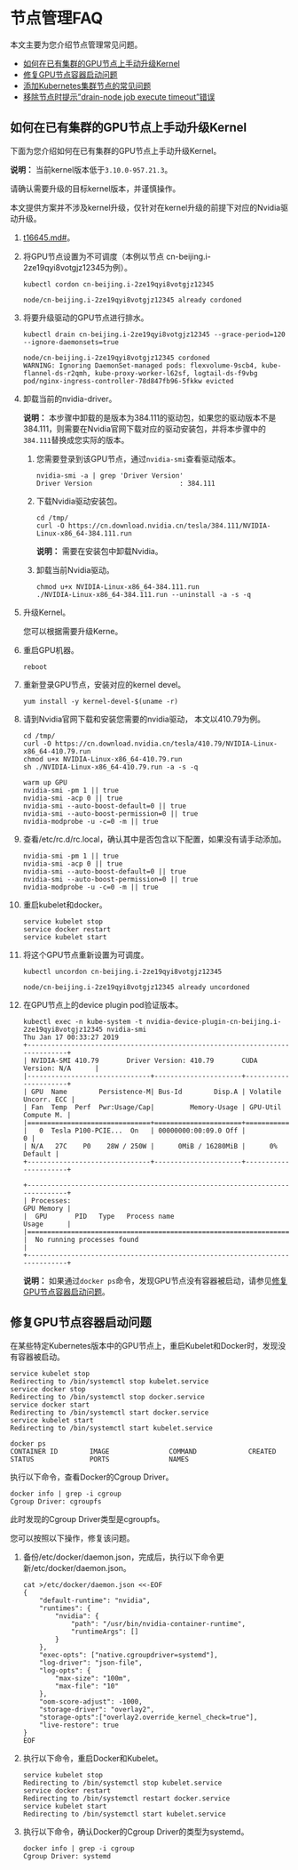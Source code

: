 # 节点管理FAQ

本文主要为您介绍节点管理常见问题。

-   [如何在已有集群的GPU节点上手动升级Kernel](#section_i7t_2z5_h3n)
-   [修复GPU节点容器启动问题](#section_wj1_6cu_gtc)
-   [添加Kubernetes集群节点的常见问题](~~170722~~)
-   [移除节点时提示”drain-node job execute timeout”错误](~~190626~~)

## 如何在已有集群的GPU节点上手动升级Kernel

下面为您介绍如何在已有集群的GPU节点上手动升级Kernel。

**说明：** 当前kernel版本低于`3.10.0-957.21.3`。

请确认需要升级的目标kernel版本，并谨慎操作。

本文提供方案并不涉及kernel升级，仅针对在kernel升级的前提下对应的Nvidia驱动升级。

1.  [t16645.md\#](/cn.zh-CN/Kubernetes集群用户指南/集群/连接集群/通过kubectl连接Kubernetes集群.md)。

2.  将GPU节点设置为不可调度（本例以节点 cn-beijing.i-2ze19qyi8votgjz12345为例）。

    ```
    kubectl cordon cn-beijing.i-2ze19qyi8votgjz12345
    
    node/cn-beijing.i-2ze19qyi8votgjz12345 already cordoned
    ```

3.  将要升级驱动的GPU节点进行排水。

    ```
    kubectl drain cn-beijing.i-2ze19qyi8votgjz12345 --grace-period=120 --ignore-daemonsets=true
    
    node/cn-beijing.i-2ze19qyi8votgjz12345 cordoned
    WARNING: Ignoring DaemonSet-managed pods: flexvolume-9scb4, kube-flannel-ds-r2qmh, kube-proxy-worker-l62sf, logtail-ds-f9vbg
    pod/nginx-ingress-controller-78d847fb96-5fkkw evicted
    ```

4.  卸载当前的nvidia-driver。

    **说明：** 本步骤中卸载的是版本为384.111的驱动包，如果您的驱动版本不是384.111，则需要在Nvidia官网下载对应的驱动安装包，并将本步骤中的`384.111`替换成您实际的版本。

    1.  您需要登录到该GPU节点，通过`nvidia-smi`查看驱动版本。

        ```
        nvidia-smi -a | grep 'Driver Version'
        Driver Version                      : 384.111
        ```

    2.  下载Nvidia驱动安装包。

        ```
        cd /tmp/
        curl -O https://cn.download.nvidia.cn/tesla/384.111/NVIDIA-Linux-x86_64-384.111.run
        ```

        **说明：** 需要在安装包中卸载Nvidia。

    3.  卸载当前Nvidia驱动。

        ```
        chmod u+x NVIDIA-Linux-x86_64-384.111.run
        ./NVIDIA-Linux-x86_64-384.111.run --uninstall -a -s -q
        ```

5.  升级Kernel。

    您可以根据需要升级Kerne。

6.  重启GPU机器。

    ```
    reboot
    ```

7.  重新登录GPU节点，安装对应的kernel devel。

    ```
    yum install -y kernel-devel-$(uname -r)
    ```

8.  请到Nvidia官网下载和安装您需要的nvidia驱动， 本文以410.79为例。

    ```
    cd /tmp/
    curl -O https://cn.download.nvidia.cn/tesla/410.79/NVIDIA-Linux-x86_64-410.79.run
    chmod u+x NVIDIA-Linux-x86_64-410.79.run
    sh ./NVIDIA-Linux-x86_64-410.79.run -a -s -q
    
    warm up GPU
    nvidia-smi -pm 1 || true
    nvidia-smi -acp 0 || true
    nvidia-smi --auto-boost-default=0 || true
    nvidia-smi --auto-boost-permission=0 || true
    nvidia-modprobe -u -c=0 -m || true
    ```

9.  查看/etc/rc.d/rc.local，确认其中是否包含以下配置，如果没有请手动添加。

    ```
    nvidia-smi -pm 1 || true
    nvidia-smi -acp 0 || true
    nvidia-smi --auto-boost-default=0 || true
    nvidia-smi --auto-boost-permission=0 || true
    nvidia-modprobe -u -c=0 -m || true
    ```

10. 重启kubelet和docker。

    ```
    service kubelet stop
    service docker restart
    service kubelet start
    ```

11. 将这个GPU节点重新设置为可调度。

    ```
    kubectl uncordon cn-beijing.i-2ze19qyi8votgjz12345
    
    node/cn-beijing.i-2ze19qyi8votgjz12345 already uncordoned
    ```

12. 在GPU节点上的device plugin pod验证版本。

    ```
    kubectl exec -n kube-system -t nvidia-device-plugin-cn-beijing.i-2ze19qyi8votgjz12345 nvidia-smi
    Thu Jan 17 00:33:27 2019
    +-----------------------------------------------------------------------------+
    | NVIDIA-SMI 410.79       Driver Version: 410.79       CUDA Version: N/A      |
    |-------------------------------+----------------------+----------------------+
    | GPU  Name        Persistence-M| Bus-Id        Disp.A | Volatile Uncorr. ECC |
    | Fan  Temp  Perf  Pwr:Usage/Cap|         Memory-Usage | GPU-Util  Compute M. |
    |===============================+======================+======================|
    |   0  Tesla P100-PCIE...  On   | 00000000:00:09.0 Off |                    0 |
    | N/A   27C    P0    28W / 250W |      0MiB / 16280MiB |      0%      Default |
    +-------------------------------+----------------------+----------------------+
    
    +-----------------------------------------------------------------------------+
    | Processes:                                                       GPU Memory |
    |  GPU       PID   Type   Process name                             Usage      |
    |=============================================================================|
    |  No running processes found                                                 |
    +-----------------------------------------------------------------------------+
    ```

    **说明：** 如果通过`docker ps`命令，发现GPU节点没有容器被启动，请参见[修复GPU节点容器启动问题]()。


## 修复GPU节点容器启动问题

在某些特定Kubernetes版本中的GPU节点上，重启Kubelet和Docker时，发现没有容器被启动。

```
service kubelet stop
Redirecting to /bin/systemctl stop kubelet.service
service docker stop
Redirecting to /bin/systemctl stop docker.service
service docker start
Redirecting to /bin/systemctl start docker.service
service kubelet start
Redirecting to /bin/systemctl start kubelet.service

docker ps
CONTAINER ID        IMAGE               COMMAND             CREATED             STATUS              PORTS               NAMES
```

执行以下命令，查看Docker的Cgroup Driver。

```
docker info | grep -i cgroup
Cgroup Driver: cgroupfs
```

此时发现的Cgroup Driver类型是cgroupfs。

您可以按照以下操作，修复该问题。

1.  备份/etc/docker/daemon.json，完成后，执行以下命令更新/etc/docker/daemon.json。

    ```
    cat >/etc/docker/daemon.json <<-EOF
    {
        "default-runtime": "nvidia",
        "runtimes": {
            "nvidia": {
                "path": "/usr/bin/nvidia-container-runtime",
                "runtimeArgs": []
            }
        },
        "exec-opts": ["native.cgroupdriver=systemd"],
        "log-driver": "json-file",
        "log-opts": {
            "max-size": "100m",
            "max-file": "10"
        },
        "oom-score-adjust": -1000,
        "storage-driver": "overlay2",
        "storage-opts":["overlay2.override_kernel_check=true"],
        "live-restore": true
    }
    EOF
    ```

2.  执行以下命令，重启Docker和Kubelet。

    ```
    service kubelet stop
    Redirecting to /bin/systemctl stop kubelet.service
    service docker restart
    Redirecting to /bin/systemctl restart docker.service
    service kubelet start
    Redirecting to /bin/systemctl start kubelet.service
    ```

3.  执行以下命令，确认Docker的Cgroup Driver的类型为systemd。

    ```
    docker info | grep -i cgroup
    Cgroup Driver: systemd
    ```


